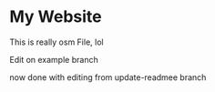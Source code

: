 # My Website

This is really osm File, lol

Edit on example branch

now done with editing from update-readmee branch
